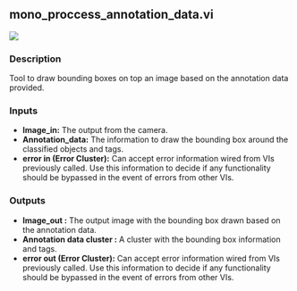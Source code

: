 ## mono_proccess_annotation_data.vi
<p class="img_container">
<img class="lg_img" src="https://github.com/monoDriveIO/documentation/raw/master/WikiPhotos/LV_client/utilities/mono__proccess__annotation__datac.png" 
  />
</p>

### Description 
Tool to draw bounding boxes on top an image based on the annotation data provided.

### Inputs
- **Image_in:** The output from the camera.
- **Annotation_data:** The information to draw the bounding box around the classified objects and tags.
- **error in (Error Cluster):** Can accept error information wired from VIs previously called. Use this information to decide if any functionality should be bypassed in the event of errors from other VIs.


### Outputs

- **Image_out :** The output image with the bounding box drawn based on the annotation data.
- **Annotation data cluster :** A cluster with the bounding box information and tags.
- **error out (Error Cluster):** Can accept error information wired from VIs previously called. Use this information to decide if any functionality should be bypassed in the event of errors from other VIs.

<p>&nbsp;</p>